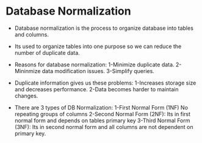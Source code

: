 # Database Normalization

* Database normalization is the process to organize database into tables and columns.

* Its used to organize tables into one purpose so we can reduce the number of duplicate data.

* Reasons for database normalization:
1-Minimize duplicate data.
2-Mininmize data modification issues.
3-Simplify queries.

* Duplicate information gives us these problems:
1-Increases storage size and decreases performance.
2-Data becomes harder to maintain changes.

* There are 3 types of DB Normalization:
1-First Normal Form (1NF) No repeating groups of columns
2-Second Normal Form (2NF): Its in first normal form and depends on tables primary key
3-Third Normal Form (3NF): Its in second normal form and all columns are not dependent on primary key.

